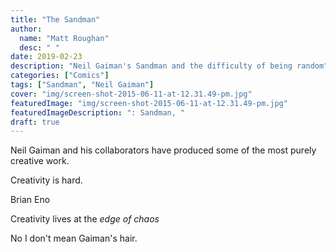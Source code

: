 ```yaml
---
title: "The Sandman"
author:
  name: "Matt Roughan"
  desc: " "
date: 2019-02-23
description: "Neil Gaiman's Sandman and the difficulty of being random"
categories: ["Comics"]
tags: ["Sandman", "Neil Gaiman"]
cover: "img/screen-shot-2015-06-11-at-12.31.49-pm.jpg" 
featuredImage: "img/screen-shot-2015-06-11-at-12.31.49-pm.jpg" 
featuredImageDescription: ": Sandman, "
draft: true
---
```


Neil Gaiman and his collaborators have produced some of the most purely creative work.

Creativity is hard.

Brian Eno

Creativity lives at the *edge of chaos*

No I don't mean Gaiman's hair.


